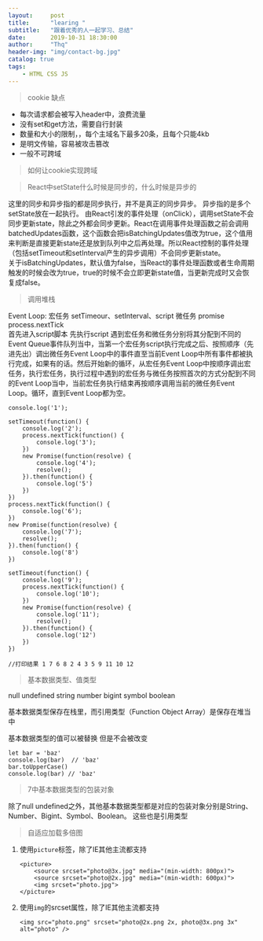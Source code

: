 ```yaml
---
layout:     post
title:      "learing "
subtitle:   "跟着优秀的人一起学习、总结"
date:       2019-10-31 18:30:00
author:     "Thq"
header-img: "img/contact-bg.jpg"
catalog: true
tags:
    - HTML CSS JS
---
```


> cookie 缺点

<ul>
    <li>每次请求都会被写入header中，浪费流量</li>
    <li>没有set和get方法，需要自行封装</li>
    <li>数量和大小的限制，，每个主域名下最多20条，且每个只能4kb</li>
    <li>是明文传输，容易被攻击篡改</li>
    <li>一般不可跨域</li>
</ul>

> 如何让cookie实现跨域



> React中setState什么时候是同步的，什么时候是异步的

这里的同步和异步指的都是同步执行，并不是真正的同步异步。
异步指的是多个setState放在一起执行。
由React引发的事件处理（onClick），调用setState不会同步更新state，除此之外都会同步更新。React在调用事件处理函数之前会调用batchedUpdates函数，这个函数会把isBatchingUpdates值改为true，这个值用来判断是直接更新state还是放到队列中之后再处理。所以React控制的事件处理（包括setTimeout和setInterval产生的异步调用）不会同步更新state。</br>
关于isBatchingUpdates，默认值为false，当React的事件处理函数或者生命周期触发的时候会改为true，true的时候不会立即更新state值，当更新完成时又会恢复成false。

> 调用堆栈

Event Loop: 宏任务 setTimeour、setInterval、script  微任务 promise process.nextTick<br/>
首先进入script脚本 先执行script 遇到宏任务和微任务分别将其分配到不同的Event Queue事件队列当中，当第一个宏任务script执行完成之后、按照顺序（先进先出）调出微任务Event Loop中的事件直至当前Event Loop中所有事件都被执行完成，如果有的话。然后开始新的循环，从宏任务Event Loop中按顺序调出宏任务，执行宏任务，执行过程中遇到的宏任务与微任务按照首次的方式分配到不同的Event Loop当中，当前宏任务执行结束再按顺序调用当前的微任务Event Loop。循环，直到Event Loop都为空。
```
console.log('1');

setTimeout(function() {
    console.log('2');
    process.nextTick(function() {
        console.log('3');
    })
    new Promise(function(resolve) {
        console.log('4');
        resolve();
    }).then(function() {
        console.log('5')
    })
})
process.nextTick(function() {
    console.log('6');
})
new Promise(function(resolve) {
    console.log('7');
    resolve();
}).then(function() {
    console.log('8')
})

setTimeout(function() {
    console.log('9');
    process.nextTick(function() {
        console.log('10');
    })
    new Promise(function(resolve) {
        console.log('11');
        resolve();
    }).then(function() {
        console.log('12')
    })
})

//打印结果 1 7 6 8 2 4 3 5 9 11 10 12
```

> 基本数据类型、值类型

null undefined string number bigint symbol boolean 

基本数据类型保存在栈里，而引用类型（Function Object Array）是保存在堆当中


基本数据类型的值可以被替换 但是不会被改变

```
let bar = 'baz'
console.log(bar)  // 'baz'
bar.toUpperCase()
console.log(bar) // 'baz'
```

> 7中基本数据类型的包装对象

除了null undefined之外，其他基本数据类型都是对应的包装对象分别是String、Number、Bigint、Symbol、Boolean。 这些也是引用类型

> 自适应加载多倍图

1. 使用`picture`标签，除了IE其他主流都支持
    ```
    <picture>  
        <source srcset="photo@3x.jpg" media="(min-width: 800px)">  
        <source srcset="photo@2x.jpg" media="(min-width: 600px)">  
        <img srcset="photo.jpg">  
    </picture>
    ```
2. 使用`img`的srcset属性，除了IE其他主流都支持
    ```
    <img src="photo.png" srcset="photo@2x.png 2x, photo@3x.png 3x" alt="photo" />
    ```